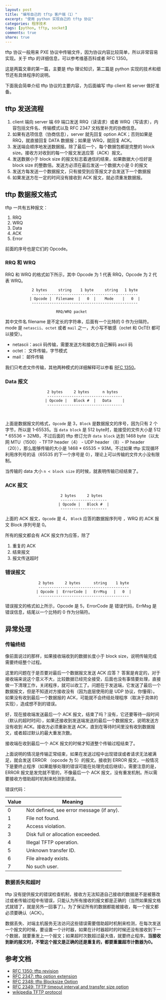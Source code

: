 ```yaml
---
layout: post
title: "编写自己的 tftp 客户端（1）"
excerpt: "使用 python 实现自己的 tftp 协议"
categories: 程序技术
tags: [python, tftp, socket]
comments: true
share: true
---
```



tftp 协议一般用来 PXE 协议中传输文件，因为协议内容比较简单，所以非常容易实现。关于 tftp 的详细信息，可以参考维基百科或者 RFC 1350。

这是两篇文章的第一篇，主要是 tftp 理论知识，第二篇是 python 实现的技术和细节还有具体程序的说明。

下面我会简单介绍 tftp 协议的主要内容，为后面编写 tftp client 和 server 做好准备。

## tftp 发送流程

1. client 端向 server 端 69 端口发送 RRQ（读请求）或者 WRQ（写请求），内容包括文件名、传输模式以及 RFC 2347 文档里补充的协商信息。
2. 如果有选项信息（协商信息），server 就先回复 option ACK；否则如果是 RRQ，就直接回复 DATA 数据报；如果是 WRQ，就回复 ACK。
3. 发送端会顺序地发送数据报。除了最后一个，每个数据包都是完整的 block size。接收方对收到的每一个报文发送应答（ACK）报文。
4. 发送数据小于 block size 的报文标志着通信的结束，如果数据大小恰好是 block size 的整数倍。发送方必须在最后发送一个数据大小是 0 的报文
5. 发送方每发送一个数据报文，只有接受到应答报文才会发送下一个数据报
6. 如果发送方在一定的时间没有接收到 ACK 报文，就必须重发数据报。


## tftp 数据报文格式

tftp 一共有五种报文：

1. RRQ
2. WRQ
3. Data
4. ACK
5. Error

前面的序号也是它们的 Opcode。

### RRQ 和 WRQ

RRQ 和 WRQ 的格式如下所示，其中 Opcode 为 1 代表 RRQ，Opcode 为 2 代表 WRQ。

```
            2 bytes     string    1 byte     string   1 byte
            ------------------------------------------------
           | Opcode |  Filename  |   0  |    Mode    |   0  |
            ------------------------------------------------

                       RRQ/WRQ packet

```

其中文件名 filename 是不定长的字符串，后面有一个比特的 0 作为分隔符。mode 是 `netascii`、`octet` 或者 `mail` 之一，大小写不敏感（octet 和 OcTEt 都可以接受）。

+ netascii：ascii 码传输，需要发送方和接收方自己解码 ascii 码
+ octet： 文件传输，字节模式
+ mail： 邮件传输

我们只考虑文件传输，其他两种模式的详细解释可以参看 [RFC 1350](https://tools.ietf.org/html/rfc1350)。

### Data 报文

```
                   2 bytes     2 bytes      n bytes
                   ----------------------------------
                  | Opcode |   Block #  |   Data     |
                   ----------------------------------

                        
```

上面是数据报文的格式，`Opcode` 是 3，`Block` 是数据报文的序号，因为只有 2 个字节，所以是 1-65535。当 `data block` 是 512 byte时，能接受的文件大小是 512 * 65536 = 32MB，不过后面的 tftp 修订允许 `data block` 达到 1468 byte（以太网 MTU（1500）- TFTP header（4） - UDP header （8）- IP header（20）），那么能够传输的大小是 1468 * 65535 = 93M。不过如果 tftp 实现循环利用序列号的话（65535 的下一个序号是 0），理论上可以传输的文件大小没有限制。

当传输的 data 大小 `n < block size` 的时候，就表明传输已经结束了。

### ACK 报文

```
                         2 bytes     2 bytes
                         ---------------------
                        | Opcode |   Block #  |
                         ---------------------
```
上面的 ACK 报文，`Opcode` 是 4， `Block` 应答的数据报序列号 ，WRQ 的 ACK 报文 Block 序列号是 0。

所有的报文都会有 ACK 报文作为应答，除了

1. 重复的 ACK
2. 结束报文
3. 报文传送超时


### 错误报文

```
               2 bytes     2 bytes      string    1 byte
               -----------------------------------------
              | Opcode |  ErrorCode |   ErrMsg   |   0  |
               -----------------------------------------
```

错误报文的格式如上所示，Opcode 是 5，ErrorCode 是 错误代码，ErrMsg 是错误信息，结尾以一个比特的 0 作为分隔符。

## 异常处理

### 传输终结
像前面说过的那样，如果接收端收到的数据长度小于 block size，说明传输完成需要终结整个过程。

这里的问题在于是否要对最后一个数据报文发送 ACK 应答？
答案是肯定的，对于接收端来说这个意义不大，比较数据已经完全接受，后面也没有事情要处理，直接做一下清理工作，关闭程序，就可以收工了。问题在于发送端，它发送了最后一个数据报文，但是不知道对方接收没有（因为底层使用的是 UDP 协议，你懂得）。如果没有收到最后一个数据报的 ACK，可能就不会终结处理程序（取决于具体的实现），造成想不到的错误。

好，现在接收端发送最后一个 ACK 报文，结束了吗？没有，它还要等待一段时间（默认的超时时间），如果还接收到发送端发送的最后一个数据报文，说明发送方没有收到 ACK。接收方必须重新发送 ACK，直到在等待时间里没有收到数据报文，或者超过默认的最大重发次数。
    
接收端在收到最后一个 ACK 报文的时候才知道整个传输过程结束了。


上面说明的情况是传输正常结束，如果在发送过程中出现错误或者请求无法被满足，就会发送 ERROR （opcode 为 5）的报文。接收到 ERROR 报文，一般情况下是要终止程序（如果能够处理的错误可能在处理完成后继续）。需要注意的是，ERROR 报文是发完就不管的，不像最后一个 ACK 报文，没有重发机制。所以需要接收方借助超时机制来检测到错误。

  
错误代码：

   Value   |   Meaning
--------   | ------------
   0       |  Not defined, see error message (if any).
   1       |  File not found.
   2       |  Access violation.
   3       |  Disk full or allocation exceeded.
   4       |  Illegal TFTP operation.
   5       |  Unknown transfer ID.
   6       |  File already exists.
   7       |  No such user.
   
### 数据丢失和超时
tftp 没有提供报文的错误检查机制，接收方无法知道自己接收的数据是不是被篡改过或者传输过程中有错误，只能认为所有接收的报文都是正确的（当然如果报文格式就错了，就是另外一回事了）。为了保证所有的数据都能被接收，每一个报文都必须要确认（ACK）。

数据丢失、对端主机服务无法访问这些错误需要借助超时机制来检测，在每次发送一个报文的时候，要设置一个计时器，如果在计时器超时的时候还没有接收到下一个数据，就要重发上一个报文；如果超时次数超过最大值，就要终止程序。**当接收到新的报文时，不管这个报文是正确的还是重复的，都要重置超市计数器为0。**


## 参考文档

+ [RFC 1350: tftp revision](https://tools.ietf.org/html/rfc1350)
+ [RFC 2347: tftp option extension](https://tools.ietf.org/html/rfc2347)
+ [RFC 2348: tftp Blocksize Option](http://www.faqs.org/rfcs/rfc2348.html)
+ [RFC 2349: TFTP timeout interval and transfer size option](http://www.faqs.org/rfcs/rfc2349.html)
+ [wikipedia TFTP protocol](https://en.wikipedia.org/wiki/Trivial_File_Transfer_Protocol)
